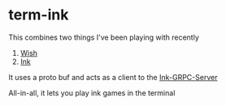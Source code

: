 # term-ink

This combines two things I've been playing with recently

1. [Wish](https://github.com/charmbracelet/wish)
2. [Ink](https://github.com/inkle/ink)

It uses a proto buf and acts as a client to the [Ink-GRPC-Server](https://github.com/awwithro/ink-grpc-runtime/)

All-in-all, it lets you play ink games in the terminal
